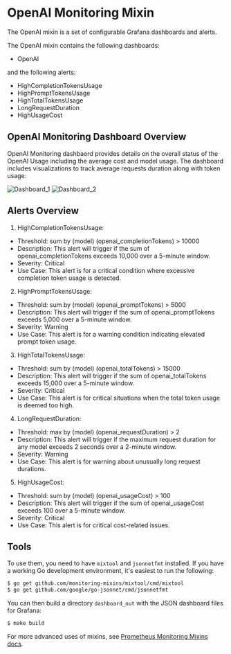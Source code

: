 # OpenAI Monitoring Mixin

The OpenAI mixin is a set of configurable Grafana dashboards and alerts.

The OpenAI mixin contains the following dashboards:

- OpenAI

and the following alerts:

- HighCompletionTokensUsage
- HighPromptTokensUsage
- HighTotalTokensUsage
- LongRequestDuration
- HighUsageCost

## OpenAI Monitoring Dashboard Overview
OpenAI Monitoring dashbaord provides details on the overall status of the OpenAI Usage including the average cost and model usage. The dashboard includes visualizations to track average requests duration along with token usage.

![Dashboard_1](https://storage.googleapis.com/grafanalabs-integration-assets/openai/screenshots/openai_monitoring_1.png)
![Dashboard_2](https://storage.googleapis.com/grafanalabs-integration-assets/openai/screenshots/openai_monitoring_2.png)

## Alerts Overview
1. HighCompletionTokensUsage:

- Threshold: sum by (model) (openai_completionTokens) > 10000
- Description: This alert will trigger if the sum of openai_completionTokens exceeds 10,000 over a 5-minute window.
- Severity: Critical
- Use Case: This alert is for a critical condition where excessive completion token usage is detected. 

2. HighPromptTokensUsage:

- Threshold: sum by (model) (openai_promptTokens) > 5000
- Description: This alert will trigger if the sum of openai_promptTokens exceeds 5,000 over a 5-minute window.
- Severity: Warning
- Use Case: This alert is for a warning condition indicating elevated prompt token usage.

3. HighTotalTokensUsage:

- Threshold: sum by (model) (openai_totalTokens) > 15000
- Description: This alert will trigger if the sum of openai_totalTokens exceeds 15,000 over a 5-minute window.
- Severity: Critical
- Use Case: This alert is for critical situations when the total token usage is deemed too high. 

4. LongRequestDuration:

- Threshold: max by (model) (openai_requestDuration) > 2
- Description: This alert will trigger if the maximum request duration for any model exceeds 2 seconds over a 2-minute window.
- Severity: Warning
- Use Case: This alert is for warning about unusually long request durations. 

5. HighUsageCost:

- Threshold: sum by (model) (openai_usageCost) > 100
- Description: This alert will trigger if the sum of openai_usageCost exceeds 100 over a 5-minute window.
- Severity: Critical
- Use Case: This alert is for critical cost-related issues.

## Tools
To use them, you need to have `mixtool` and `jsonnetfmt` installed. If you have a working Go development environment, it's easiest to run the following:

```bash
$ go get github.com/monitoring-mixins/mixtool/cmd/mixtool
$ go get github.com/google/go-jsonnet/cmd/jsonnetfmt
```

You can then build a directory `dashboard_out` with the JSON dashboard files for Grafana:

```bash
$ make build
```

For more advanced uses of mixins, see [Prometheus Monitoring Mixins docs](https://github.com/monitoring-mixins/docs).
